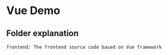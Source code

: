 # Vue Demo

## Folder explanation
```
frontend: The frontend source code based on Vue framework
```
